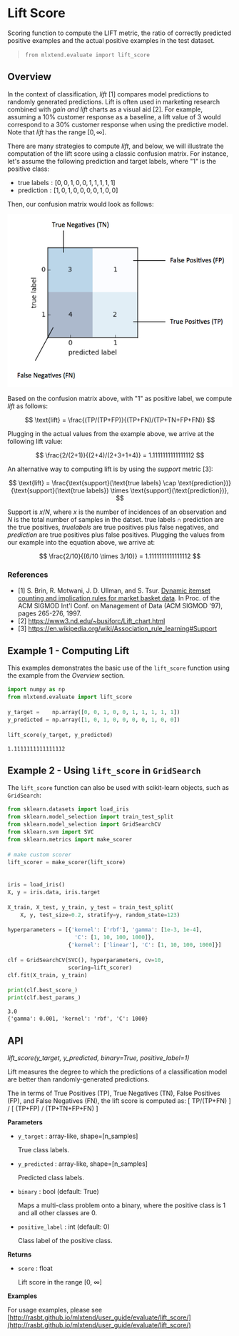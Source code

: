 # Lift Score

Scoring function to compute the LIFT metric, the ratio of correctly predicted positive examples and the actual positive examples in the test dataset.

> `from mlxtend.evaluate import lift_score`    

## Overview

In the context of classification, *lift* [1] compares model predictions to randomly generated predictions. Lift is often used in marketing research combined with *gain and lift* charts as a visual aid [2]. For example, assuming a 10% customer response as a baseline, a lift value of 3 would correspond to a 30% customer response when using the predictive model. Note that *lift* has the range $\lbrack 0, \infty \rbrack$.

There are many strategies to compute *lift*, and below, we will illustrate the computation of the lift score using a classic confusion matrix. For instance, let's assume the following prediction and target labels, where "1" is the positive class:

- $\text{true labels}: [0, 0, 1, 0, 0, 1, 1, 1, 1, 1]$
- $\text{prediction}: [1, 0, 1, 0, 0, 0, 0, 1, 0, 0]$

Then, our confusion matrix would look as follows:

![](./lift_score_files/lift_cm_1.png)

Based on the confusion matrix above, with "1" as positive label, we compute *lift* as follows:

$$
\text{lift} = \frac{(TP/(TP+FP)}{(TP+FN)/(TP+TN+FP+FN)}
$$

Plugging in the actual values from the example above, we arrive at the following lift value:

$$
\frac{2/(2+1)}{(2+4)/(2+3+1+4)} = 1.1111111111111112
$$

An alternative way to computing lift is by using the *support* metric [3]:

$$
\text{lift} = \frac{\text{support}(\text{true labels} \cap \text{prediction})}{\text{support}(\text{true labels}) \times \text{support}(\text{prediction})},
$$

Support is $x / N$, where $x$ is the number of incidences of an observation and $N$ is the total number of samples in the datset. $\text{true labels} \cap \text{prediction}$ are the true positives, $true labels$ are true positives plus false negatives, and $prediction$ are true positives plus false positives. Plugging the values from our example into the equation above, we arrive at:

$$
\frac{2/10}{(6/10 \times 3/10)} = 1.1111111111111112
$$



### References

- [1]  S. Brin, R. Motwani, J. D. Ullman, and S. Tsur. [Dynamic itemset counting and implication rules for market basket data](http://dl.acm.org/citation.cfm?id=253325). In Proc. of the ACM SIGMOD Int'l Conf. on Management of Data (ACM SIGMOD '97), pages 265-276, 1997.
- [2] https://www3.nd.edu/~busiforc/Lift_chart.html
- [3] https://en.wikipedia.org/wiki/Association_rule_learning#Support

## Example 1 - Computing Lift

This examples demonstrates the basic use of the `lift_score` function using the example from the *Overview* section.


```python
import numpy as np
from mlxtend.evaluate import lift_score

y_target =    np.array([0, 0, 1, 0, 0, 1, 1, 1, 1, 1])
y_predicted = np.array([1, 0, 1, 0, 0, 0, 0, 1, 0, 0])

lift_score(y_target, y_predicted)
```




    1.1111111111111112



## Example 2 - Using `lift_score` in `GridSearch`

The `lift_score` function can also be used with scikit-learn objects, such as `GridSearch`:


```python
from sklearn.datasets import load_iris
from sklearn.model_selection import train_test_split
from sklearn.model_selection import GridSearchCV
from sklearn.svm import SVC
from sklearn.metrics import make_scorer

# make custom scorer
lift_scorer = make_scorer(lift_score)


iris = load_iris()
X, y = iris.data, iris.target

X_train, X_test, y_train, y_test = train_test_split(
    X, y, test_size=0.2, stratify=y, random_state=123)

hyperparameters = [{'kernel': ['rbf'], 'gamma': [1e-3, 1e-4],
                     'C': [1, 10, 100, 1000]},
                   {'kernel': ['linear'], 'C': [1, 10, 100, 1000]}]

clf = GridSearchCV(SVC(), hyperparameters, cv=10,
                   scoring=lift_scorer)
clf.fit(X_train, y_train)

print(clf.best_score_)
print(clf.best_params_)
```

    3.0
    {'gamma': 0.001, 'kernel': 'rbf', 'C': 1000}


## API


*lift_score(y_target, y_predicted, binary=True, positive_label=1)*

Lift measures the degree to which the predictions of a
classification model are better than randomly-generated predictions.

The in terms of True Positives (TP), True Negatives (TN),
False Positives (FP), and False Negatives (FN), the lift score is
computed as:
[ TP/(TP+FN) ] / [ (TP+FP) / (TP+TN+FP+FN) ]


**Parameters**

- `y_target` : array-like, shape=[n_samples]

    True class labels.

- `y_predicted` : array-like, shape=[n_samples]

    Predicted class labels.

- `binary` : bool (default: True)

    Maps a multi-class problem onto a
    binary, where
    the positive class is 1 and
    all other classes are 0.

- `positive_label` : int (default: 0)

    Class label of the positive class.

**Returns**

- `score` : float

    Lift score in the range [0, $\infty$]

**Examples**

For usage examples, please see
    [http://rasbt.github.io/mlxtend/user_guide/evaluate/lift_score/](http://rasbt.github.io/mlxtend/user_guide/evaluate/lift_score/)



